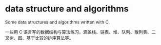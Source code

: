 # data structure and algorithms
Some data structures and algorithms written with C.

一些用 C 语言写的数据结构与算法练习，涵盖栈、链表、堆、队列、散列表、二叉树、图、基于比较的排序算法等。